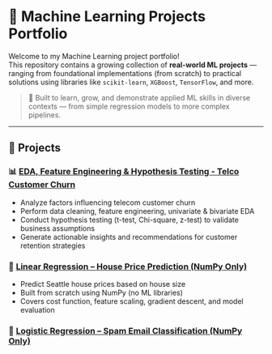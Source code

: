 # 🤖 Machine Learning Projects Portfolio

Welcome to my Machine Learning project portfolio!  
This repository contains a growing collection of **real-world ML projects** — ranging from foundational implementations (from scratch) to practical solutions using libraries like `scikit-learn`, `XGBoost`, `TensorFlow`, and more.

> 🧠 Built to learn, grow, and demonstrate applied ML skills in diverse contexts — from simple regression models to more complex pipelines.

---

## 📁 Projects

### 📊 [EDA, Feature Engineering & Hypothesis Testing - Telco Customer Churn](./exploratory-data-analysis/)
- Analyze factors influencing telecom customer churn
- Perform data cleaning, feature engineering, univariate & bivariate EDA
- Conduct hypothesis testing (t-test, Chi-square, z-test) to validate business assumptions
- Generate actionable insights and recommendations for customer retention strategies

### 🏡 [Linear Regression – House Price Prediction (NumPy Only)](./linear-regression/)
- Predict Seattle house prices based on house size
- Built from scratch using NumPy (no ML libraries)
- Covers cost function, feature scaling, gradient descent, and model evaluation

### 📧 [Logistic Regression – Spam Email Classification (NumPy Only)](./logistic-regression/)
- Classify emails as spam or ham using logistic regression
- Preprocessed 10,000+ real emails (TREC + Enron datasets)
- Implemented sigmoid, binary cross-entropy, gradient descent, and L2 regularization

### 🧠 [Neural Network – MNIST Digit Classification (NumPy Only)](./deep-learning/)
- Handwritten digit recognition using a feedforward neural network
- Fully implemented with NumPy: forward pass, backpropagation, softmax, ReLU
- Achieved ~97.5% test accuracy on MNIST without any ML libraries

### 🧪 [Model Evaluation – Underfitting & Overfitting with Polynomial Regression](./evaluation-and-model-tuning/)
- Visual analysis of model complexity using polynomial regression
- Detect underfitting and overfitting using RMSE and learning curves
- Built with `scikit-learn` on the California Housing dataset

### 🚢 [Decision Trees – Titanic Survival Prediction (scikit-learn)](./decision-trees/)
- Predict passenger survival on the Titanic using decision trees
- Complete walkthrough: data cleaning, EDA, training, pruning, and evaluation
- Visualized tree structure and explained concepts like entropy, information gain, and max_depth

### 📉 [Tree Ensembles – Customer Churn Prediction (Random Forest & XGBoost)](./tree-ensembles/)
- Predict telecom customer churn using advanced tree-based models
- Includes data cleaning, EDA, model comparison, feature importance, and hyperparameter tuning
- Final model (tuned XGBoost) achieves strong accuracy and recall for churn detection

---

## 🛠️ Tools & Techniques

Projects in this repo explore various aspects of machine learning, including:

- ✍️ Manual implementation of ML algorithms (for deep understanding)
- 📦 Library-based modeling using `scikit-learn`, `XGBoost`, `TensorFlow`, etc.
- 📊 Exploratory data analysis and visualization
- 🧹 Data cleaning, feature engineering, and preprocessing
- 🧪 Model evaluation with metrics like RMSE, accuracy, precision, recall

---

## 🚀 Getting Started

To clone the repository and explore:

```bash
git clone https://github.com/erickhangati/machine-learning-projects.git
cd machine-learning-projects
